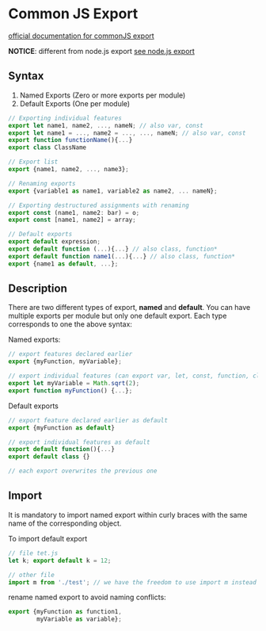 # Common JS Export

[official documentation for commonJS export](https://developer.mozilla.org/en-US/docs/web/javascript/reference/statements/export)

**NOTICE**: different from node.js export [see node.js export](../../../toolsFrameworks/Node.js/ZTM/moduleSystem.md)

## Syntax

1. Named Exports (Zero or more exports per module)
2. Default Exports (One per module)

```javascript
// Exporting individual features
export let name1, name2, ..., nameN; // also var, const
export let name1 = ..., name2 = ..., ..., nameN; // also var, const
export function functionName(){...}
export class ClassName

// Export list
export {name1, name2, ..., name3};

// Renaming exports
export {variable1 as name1, variable2 as name2, ... nameN};

// Exporting destructured assignments with renaming
export const (name1, name2: bar) = o;
export const [name1, name2] = array;

// Default exports
export default expression;
export default function (...){...} // also class, function*
export default function name1(...){...} // also class, function*
export {name1 as default, ...};
```

## Description

There are two different types of export, **named** and **default**. You can have multiple exports per module but only one default export.
Each type corresponds to one the above syntax:

Named exports:

```javascript
// export features declared earlier
export {myFunction, myVariable};

// export individual features (can export var, let, const, function, class)
export let myVariable = Math.sqrt(2);
export function myFunction() {...};
```

Default exports

```javascript
// export feature declared earlier as default
export {myFunction as default}

// export individual features as default
export default function(){...}
export default class {}

// each export overwrites the previous one
```

## Import

It is mandatory to import named export within curly braces with the same name of the corresponding object.

To import default export

```javascript
// file tet.js
let k; export default k = 12;
```

```javascript
// other file
import m from './test'; // we have the freedom to use import m instead of import k
```

rename named export to avoid naming conflicts:

```javascript
export {myFunction as function1,
        myVariable as variable};
```
